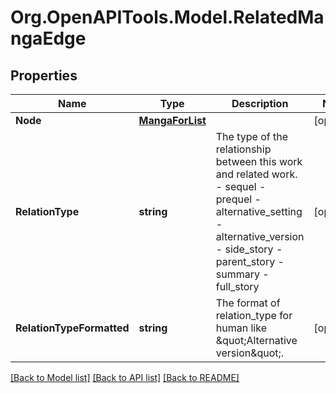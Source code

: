 # Org.OpenAPITools.Model.RelatedMangaEdge

## Properties

Name | Type | Description | Notes
------------ | ------------- | ------------- | -------------
**Node** | [**MangaForList**](MangaForList.md) |  | [optional] 
**RelationType** | **string** | The type of the relationship between this work and related work.  - sequel - prequel - alternative_setting - alternative_version - side_story - parent_story - summary - full_story  | [optional] 
**RelationTypeFormatted** | **string** | The format of relation_type for human like \&quot;Alternative version\&quot;.  | [optional] 

[[Back to Model list]](../../README.md#documentation-for-models) [[Back to API list]](../../README.md#documentation-for-api-endpoints) [[Back to README]](../../README.md)

